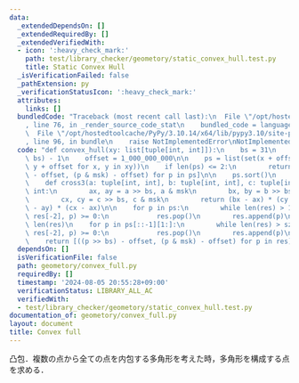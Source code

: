 ```yaml
---
data:
  _extendedDependsOn: []
  _extendedRequiredBy: []
  _extendedVerifiedWith:
  - icon: ':heavy_check_mark:'
    path: test/library_checker/geometory/static_convex_hull.test.py
    title: Static Convex Hull
  _isVerificationFailed: false
  _pathExtension: py
  _verificationStatusIcon: ':heavy_check_mark:'
  attributes:
    links: []
  bundledCode: "Traceback (most recent call last):\n  File \"/opt/hostedtoolcache/PyPy/3.10.14/x64/lib/pypy3.10/site-packages/onlinejudge_verify/documentation/build.py\"\
    , line 76, in _render_source_code_stat\n    bundled_code = language.bundle(\n\
    \  File \"/opt/hostedtoolcache/PyPy/3.10.14/x64/lib/pypy3.10/site-packages/onlinejudge_verify/languages/python.py\"\
    , line 96, in bundle\n    raise NotImplementedError\nNotImplementedError\n"
  code: "def convex_hull(xy: list[tuple[int, int]]):\n    bs = 31\n    msk = (1 <<\
    \ bs) - 1\n    offset = 1_000_000_000\n\n    ps = list(set(x + offset << bs |\
    \ y + offset for x, y in xy))\n    if len(ps) <= 2:\n        return [((p >> bs)\
    \ - offset, (p & msk) - offset) for p in ps]\n\n    ps.sort()\n    res = []\n\n\
    \    def cross3(a: tuple[int, int], b: tuple[int, int], c: tuple[int, int]) ->\
    \ int:\n        ax, ay = a >> bs, a & msk\n        bx, by = b >> bs, b & msk\n\
    \        cx, cy = c >> bs, c & msk\n        return (bx - ax) * (cy - ay) - (by\
    \ - ay) * (cx - ax)\n\n    for p in ps:\n        while len(res) > 1 and cross3(res[-1],\
    \ res[-2], p) >= 0:\n            res.pop()\n        res.append(p)\n\n    sz =\
    \ len(res)\n    for p in ps[::-1][1:]:\n        while len(res) > sz and cross3(res[-1],\
    \ res[-2], p) >= 0:\n            res.pop()\n        res.append(p)\n    res.pop()\n\
    \    return [((p >> bs) - offset, (p & msk) - offset) for p in res]\n"
  dependsOn: []
  isVerificationFile: false
  path: geometory/convex_full.py
  requiredBy: []
  timestamp: '2024-08-05 20:55:28+09:00'
  verificationStatus: LIBRARY_ALL_AC
  verifiedWith:
  - test/library_checker/geometory/static_convex_hull.test.py
documentation_of: geometory/convex_full.py
layout: document
title: Convex full
---
```


凸包．複数の点から全ての点を内包する多角形を考えた時，多角形を構成する点を求める．